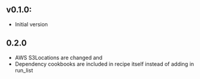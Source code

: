 ## v0.1.0:

* Initial version

## 0.2.0

* AWS S3Locations are changed and 
* Dependency cookbooks are included in recipe itself instead of adding in run_list
